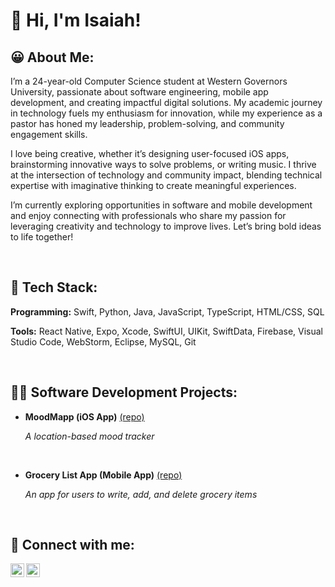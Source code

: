 <h1>👋 Hi, I'm Isaiah! <br/>

<h2>😀 About Me:</h2>

<p>I’m a 24-year-old Computer Science student at Western Governors University, passionate about software engineering, mobile app development, and creating impactful digital solutions. My academic journey in technology fuels my enthusiasm for innovation, while my experience as a pastor has honed my leadership, problem-solving, and community engagement skills.

I love being creative, whether it’s designing user-focused iOS apps, brainstorming innovative ways to solve problems, or writing music. I thrive at the intersection of technology and community impact, blending technical expertise with imaginative thinking to create meaningful experiences.

I’m currently exploring opportunities in software and mobile development and enjoy connecting with professionals who share my passion for leveraging creativity and technology to improve lives. Let’s bring bold ideas to life together!</p>
<br>

<h2>🤖 Tech Stack:</h2>
<p><b>Programming:</b> Swift, Python, Java, JavaScript, TypeScript, HTML/CSS, SQL</p>
<p><b>Tools:</b> React Native, Expo, Xcode, SwiftUI, UIKit, SwiftData, Firebase, Visual Studio Code, WebStorm, Eclipse,  MySQL, Git</p>
<br>

<h2>👨‍💻 Software Development Projects:</h2>

- <b>MoodMapp (iOS App)</b>
  [(repo)](https://github.com/IsaiahSchatzline/moodmapp)
  <p><i>A location-based mood tracker</i></p>


  
<br>
  
- <b>Grocery List App (Mobile App)</b>
  [(repo)](https://github.com/IsaiahSchatzline/GroceryListApp)
  <p><i>An app for users to write, add, and delete grocery items</i></p>


  
<br>

<h2> 🤳 Connect with me:</h2>

[<img align="left" alt="IsaiahSchatzline | LinkedIn" width="22px" src="https://cdn.jsdelivr.net/npm/simple-icons@v3/icons/linkedin.svg" />][linkedin]
[<img align="left" alt="IsaiahSchatzline | Instagram" width="22px" src="https://cdn.jsdelivr.net/npm/simple-icons@v3/icons/instagram.svg" />][instagram]

[instagram]: https://www.instagram.com/isaiahschatzline/
[linkedin]: https://www.linkedin.com/in/IsaiahSchatzline

<!--
**isaiahschatzline/isaiahschatzline** is a ✨ _special_ ✨ repository because its `README.md` (this file) appears on your GitHub profile.

Here are some ideas to get you started:

- 🔭 I’m currently working on ...
- 🌱 I’m currently learning ...
- 👯 I’m looking to collaborate on ...
- 🤔 I’m looking for help with ...
- 💬 Ask me about ...
- 📫 How to reach me: ...
- 😄 Pronouns: ...
- ⚡ Fun fact: ...
-->
